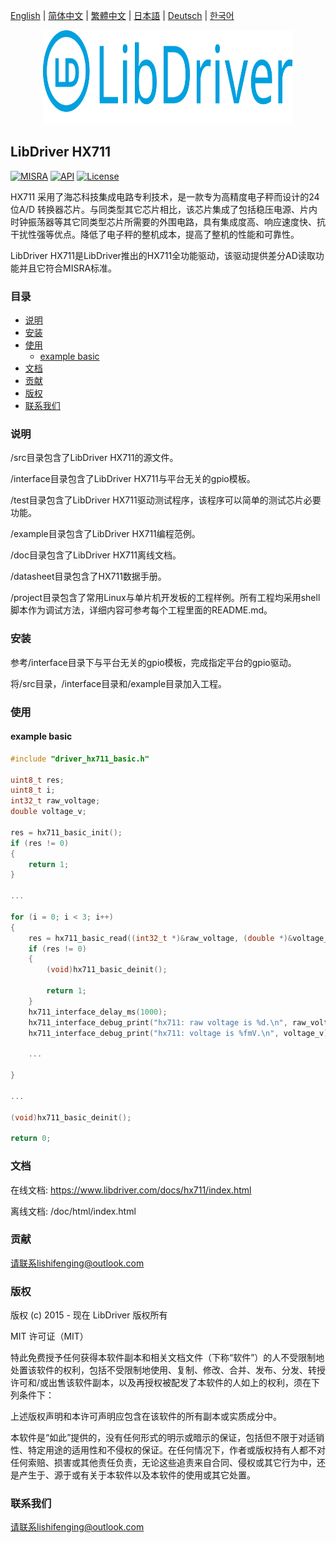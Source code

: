 [English](/README.md) | [ 简体中文](/README_zh-Hans.md) | [繁體中文](/README_zh-Hant.md) | [日本語](/README_ja.md) | [Deutsch](/README_de.md) | [한국어](/README_ko.md)

<div align=center>
<img src="/doc/image/logo.svg" width="400" height="150"/>
</div>

## LibDriver HX711

[![MISRA](https://img.shields.io/badge/misra-compliant-brightgreen.svg)](/misra/README.md) [![API](https://img.shields.io/badge/api-reference-blue.svg)](https://www.libdriver.com/docs/hx711/index.html) [![License](https://img.shields.io/badge/license-MIT-brightgreen.svg)](/LICENSE)

HX711 采用了海芯科技集成电路专利技术，是一款专为高精度电子秤而设计的24 位A/D 转换器芯片。与同类型其它芯片相比，该芯片集成了包括稳压电源、片内时钟振荡器等其它同类型芯片所需要的外围电路，具有集成度高、响应速度快、抗干扰性强等优点。降低了电子秤的整机成本，提高了整机的性能和可靠性。

LibDriver HX711是LibDriver推出的HX711全功能驱动，该驱动提供差分AD读取功能并且它符合MISRA标准。

### 目录

  - [说明](#说明)
  - [安装](#安装)
  - [使用](#使用)
    - [example basic](#example-basic)
  - [文档](#文档)
  - [贡献](#贡献)
  - [版权](#版权)
  - [联系我们](#联系我们)

### 说明

/src目录包含了LibDriver HX711的源文件。

/interface目录包含了LibDriver HX711与平台无关的gpio模板。

/test目录包含了LibDriver HX711驱动测试程序，该程序可以简单的测试芯片必要功能。

/example目录包含了LibDriver HX711编程范例。

/doc目录包含了LibDriver HX711离线文档。

/datasheet目录包含了HX711数据手册。

/project目录包含了常用Linux与单片机开发板的工程样例。所有工程均采用shell脚本作为调试方法，详细内容可参考每个工程里面的README.md。

### 安装

参考/interface目录下与平台无关的gpio模板，完成指定平台的gpio驱动。

将/src目录，/interface目录和/example目录加入工程。

### 使用

#### example basic

```C
#include "driver_hx711_basic.h"

uint8_t res;
uint8_t i;
int32_t raw_voltage;
double voltage_v;

res = hx711_basic_init();
if (res != 0)
{
    return 1;
}

...

for (i = 0; i < 3; i++)
{
    res = hx711_basic_read((int32_t *)&raw_voltage, (double *)&voltage_v);
    if (res != 0)
    {
        (void)hx711_basic_deinit();

        return 1;
    }
    hx711_interface_delay_ms(1000);
    hx711_interface_debug_print("hx711: raw voltage is %d.\n", raw_voltage);
    hx711_interface_debug_print("hx711: voltage is %fmV.\n", voltage_v); 

    ...
    
}

...

(void)hx711_basic_deinit();

return 0;
```

### 文档

在线文档: https://www.libdriver.com/docs/hx711/index.html

离线文档: /doc/html/index.html

### 贡献

请联系lishifenging@outlook.com

### 版权

版权 (c) 2015 - 现在 LibDriver 版权所有

MIT 许可证（MIT）

特此免费授予任何获得本软件副本和相关文档文件（下称“软件”）的人不受限制地处置该软件的权利，包括不受限制地使用、复制、修改、合并、发布、分发、转授许可和/或出售该软件副本，以及再授权被配发了本软件的人如上的权利，须在下列条件下：

上述版权声明和本许可声明应包含在该软件的所有副本或实质成分中。

本软件是“如此”提供的，没有任何形式的明示或暗示的保证，包括但不限于对适销性、特定用途的适用性和不侵权的保证。在任何情况下，作者或版权持有人都不对任何索赔、损害或其他责任负责，无论这些追责来自合同、侵权或其它行为中，还是产生于、源于或有关于本软件以及本软件的使用或其它处置。

### 联系我们

请联系lishifenging@outlook.com